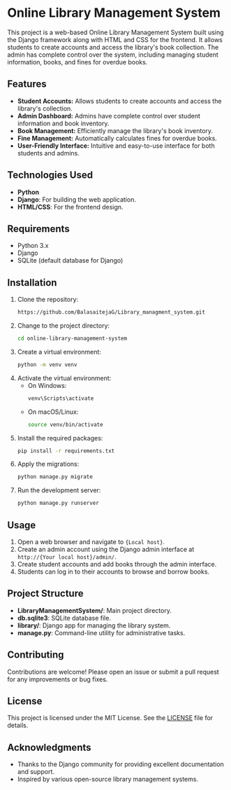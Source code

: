 # Online Library Management System

This project is a web-based Online Library Management System built using the Django framework along with HTML and CSS for the frontend. It allows students to create accounts and access the library's book collection. The admin has complete control over the system, including managing student information, books, and fines for overdue books.

## Features

- **Student Accounts:** Allows students to create accounts and access the library's collection.
- **Admin Dashboard:** Admins have complete control over student information and book inventory.
- **Book Management:** Efficiently manage the library's book inventory.
- **Fine Management:** Automatically calculates fines for overdue books.
- **User-Friendly Interface:** Intuitive and easy-to-use interface for both students and admins.

## Technologies Used

- **Python**
- **Django**: For building the web application.
- **HTML/CSS**: For the frontend design.

## Requirements

- Python 3.x
- Django
- SQLite (default database for Django)

## Installation

1. Clone the repository:
    ```sh
    https://github.com/BalasaitejaG/Library_managment_system.git
    ```
2. Change to the project directory:
    ```sh
    cd online-library-management-system
    ```
3. Create a virtual environment:
    ```sh
    python -m venv venv
    ```
4. Activate the virtual environment:
    - On Windows:
      ```sh
      venv\Scripts\activate
      ```
    - On macOS/Linux:
      ```sh
      source venv/bin/activate
      ```
5. Install the required packages:
    ```sh
    pip install -r requirements.txt
    ```
6. Apply the migrations:
    ```sh
    python manage.py migrate
    ```
7. Run the development server:
    ```sh
    python manage.py runserver
    ```

## Usage

1. Open a web browser and navigate to `{Local host}`.
2. Create an admin account using the Django admin interface at `http://{Your local host}/admin/`.
3. Create student accounts and add books through the admin interface.
4. Students can log in to their accounts to browse and borrow books.

## Project Structure

- **LibraryManagementSystem/**: Main project directory.
- **db.sqlite3**: SQLite database file.
- **library/**: Django app for managing the library system.
- **manage.py**: Command-line utility for administrative tasks.

## Contributing

Contributions are welcome! Please open an issue or submit a pull request for any improvements or bug fixes.

## License

This project is licensed under the MIT License. See the [LICENSE](LICENSE) file for details.

## Acknowledgments

- Thanks to the Django community for providing excellent documentation and support.
- Inspired by various open-source library management systems.


